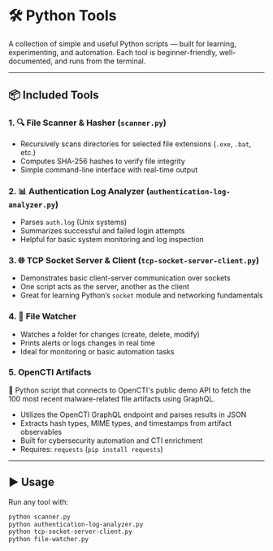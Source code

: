 # 🛠️ Python Tools

A collection of simple and useful Python scripts — built for learning, experimenting, and automation. Each tool is beginner-friendly, well-documented, and runs from the terminal.

---

## 📦 Included Tools

### 1. 🔍 File Scanner & Hasher (`scanner.py`)
- Recursively scans directories for selected file extensions (`.exe`, `.bat`, etc.)
- Computes SHA-256 hashes to verify file integrity
- Simple command-line interface with real-time output

### 2. 📊 Authentication Log Analyzer (`authentication-log-analyzer.py`)
- Parses `auth.log` (Unix systems)
- Summarizes successful and failed login attempts
- Helpful for basic system monitoring and log inspection

### 3. 🌐 TCP Socket Server & Client (`tcp-socket-server-client.py`)
- Demonstrates basic client-server communication over sockets
- One script acts as the server, another as the client
- Great for learning Python’s `socket` module and networking fundamentals

### 4. 👀 File Watcher
- Watches a folder for changes (create, delete, modify)
- Prints alerts or logs changes in real time
- Ideal for monitoring or basic automation tasks

### 5. OpenCTI Artifacts
🔎 Python script that connects to OpenCTI's public demo API to fetch the 100 most recent malware-related file artifacts using GraphQL.
- Utilizes the OpenCTI GraphQL endpoint and parses results in JSON
- Extracts hash types, MIME types, and timestamps from artifact observables
- Built for cybersecurity automation and CTI enrichment
- Requires: `requests` (`pip install requests`)


---

## ▶️ Usage

Run any tool with:

```bash
python scanner.py
python authentication-log-analyzer.py
python tcp-socket-server-client.py
python file-watcher.py
